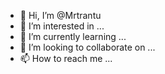 - 👋 Hi, I’m @Mrtrantu
- 👀 I’m interested in ...
- 🌱 I’m currently learning ...
- 💞️ I’m looking to collaborate on ...
- 📫 How to reach me ...

<!---
Mrtrantu/Mrtrantu is a ✨ special ✨ repository because its `README.md` (this file) appears on your GitHub profile.
You can click the Preview link to take a look at your changes.
--->
